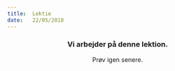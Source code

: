 ```yaml
---
title:  Lektie
date:   22/05/2018
---
```


### <center>Vi arbejder på denne lektion.</center>
<center>Prøv igen senere.</center>
